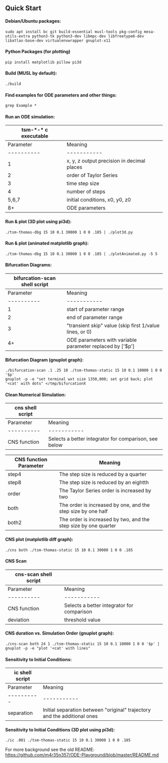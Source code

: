 ## Quick Start

#### Debian/Ubuntu packages:
```
sudo apt install bc git build-essential musl-tools pkg-config mesa-utils-extra python3-tk python3-dev libmpc-dev libfreetype6-dev libatlas-base-dev virtualenvwrapper gnuplot-x11
```
#### Python Packages (for plotting)
```
pip install matplotlib pillow pi3d
```
#### Build (MUSL by default):
```
./build
```
#### Find examples for ODE parameters and other things:
```
grep Example *
```
#### Run an ODE simulation:

tsm-\*-\* c executable ||
----------|-----------
Parameter | Meaning
----------|-----------
1 | x, y, z output precision in decimal places
2 | order of Taylor Series
3 | time step size
4 | number of steps
5,6,7 | initial conditions, x0, y0, z0
8+ | ODE parameters

#### Run & plot (3D plot using pi3d):
```
./tsm-thomas-dbg 15 10 0.1 30000 1 0 0 .185 | ./plot3d.py
```
#### Run & plot (animated matplotlib graph):
```
./tsm-thomas-dbg 15 10 0.1 30000 1 0 0 .185 | ./plotAnimated.py -5 5
```
#### Bifurcation Diagrams:

bifurcation-scan shell script ||
----------|-----------
Parameter | Meaning
----------|-----------
1 | start of parameter range
2 | end of parameter range
3 | "transient skip" value (skip first 1/value lines, or 0)
4+ | ODE parameters with variable parameter replaced by ['$p']

#### Bifurcation Diagram (gnuplot graph):
```
./bifurcation-scan .1 .25 10 ./tsm-thomas-static 15 10 0.1 10000 1 0 0 '$p'
gnuplot -p -e "set terminal wxt size 1350,800; set grid back; plot '<cat' with dots" </tmp/bifurcationX
```
#### Clean Numerical Simulation:

cns shell script ||
----------|-----------
Parameter | Meaning
----------|-----------
CNS function | Selects a better integrator for comparison, see below

CNS function Parameter | Meaning
----------|-----------
step4 | The step size is reduced by a quarter
step8 | The step size is reduced by an eightth
order | The Taylor Series order is increased by two
both | The order is increased by one, and the step size by one half
both2 | The order is increased by two, and the step size by one quarter

#### CNS plot (matplotlib diff graph):
```
./cns both ./tsm-thomas-static 15 10 0.1 30000 1 0 0 .185
```
#### CNS Scan

cns-scan shell script ||
----------|-----------
Parameter | Meaning
----------|-----------
CNS function | Selects a better integrator for comparison
deviation | threshold value

#### CNS duration vs. Simulation Order (gnuplot graph):
```
./cns-scan both 24 1 ./tsm-thomas-static 15 10 0.1 10000 1 0 0 '$p' | gnuplot -p -e "plot '<cat' with lines"
```
#### Sensitivity to Initial Conditions:

ic shell script ||
----------|-----------
Parameter | Meaning
----------|-----------
separation | Initial separation between "original" trajectory and the additional ones

#### Sensitivity to Initial Conditions (3D plot using pi3d):
```
./ic .001 ./tsm-thomas-static 15 10 0.1 30000 1 0 0 .185
```

For more background see the old README:
https://github.com/m4r35n357/ODE-Playground/blob/master/README.md
